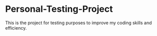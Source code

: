 # Personal-Testing-Project

This is the project for testing purposes to improve my coding skills and efficiency.
